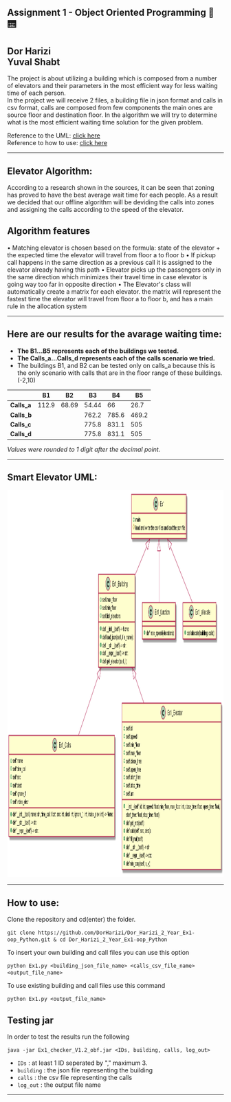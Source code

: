 ## Assignment 1 - Object Oriented Programming :office: :elevator:
**Dor Harizi**  
**Yuval Shabt**
---
The project is about utilizing a building which is composed from a number of elevators and their parameters in the most efficient way for less waiting time of each person.  
In the project we will receive 2 files, a building file in json format and calls in csv format, calls are composed from few components the main ones are source floor and destination floor. In the algorithm we will try to determine what is the most efficient waiting time solution for the given problem.

Reference to the UML: [ click here](#Smart-Elevator-UML)  
Reference to how to use: [ click here](#How-to-use)

---
## Elevator Algorithm:

According to a research shown in the sources, it can be seen that zoning has proved to have the best average wait time for each people.
As a result we decided that our offline algorithm will be deviding the calls into zones and assigning the calls according to the speed of the elevator.

## Algorithm features

•	Matching elevator is chosen based on the formula: state of the elevator + the expected time the elevator will travel from floor a to floor b
•	If pickup call happens in the same direction as a previous call it is assigned to the elevator already having this path
•	Elevator picks up the passengers only in the same direction which minimizes their travel time in case elevator is going way too far in opposite direction
•	The Elevator's class will automatically create a matrix for each elevator. the matrix will represent the fastest time the elevator will travel from floor a to floor   b, and has a main rule in the allocation system

---

## Here are our results for the avarage waiting time:
   - **The B1...B5 represents each of the buildings we tested.** 
   - **The Calls_a...Calls_d  represents each of the calls scenario we tried.** 
   - The buildings B1, and B2 can be tested only on calls_a because this is the only scenario with calls that are in the floor range of these buildings. (-2,10)  

|           | **B1** | **B2** | **B3** | **B4** | **B5** |
|-----------|--------|--------|--------|--------|--------|
|**Calls_a**|	112.9	 | 68.69  | 54.44  | 66     |	26.7   |
|**Calls_b**|		     |        | 762.2  | 785.6  |	469.2  |
|**Calls_c**|		     |        | 775.8  | 831.1  |	505    |
|**Calls_d**|		     |        | 775.8  | 831.1  |	505    |  

 *Values were rounded to 1 digit after the decimal point.*    
 
---
## Smart Elevator UML:

<p align="center">
    <img width="800" height="900" src="https://github.com/DorHarizi/Dor_Harizi_2_Year_Ex1-oop_Python/blob/main/uml.png">
   </p>
   
---


## How to use:
Clone the repository and cd(enter) the folder.
```
git clone https://github.com/DorHarizi/Dor_Harizi_2_Year_Ex1-oop_Python.git & cd Dor_Harizi_2_Year_Ex1-oop_Python
```
To insert your own building and call files you can use this option
```
python Ex1.py <building_json_file_name> <calls_csv_file_name> <output_file_name>
```
To use existing building and call files use this command
```
python Ex1.py <output_file_name>
```
## Testing jar
In order to test the results run the following
```
java -jar Ex1_checker_V1.2_obf.jar <IDs, building, calls, log_out>
```  
* `IDs` : at least 1 ID seperated by "," maximum 3.  
* `building` : the json file representing the building  
* `calls` : the csv file representing the calls  
* `log_out` : the output file name   

------
